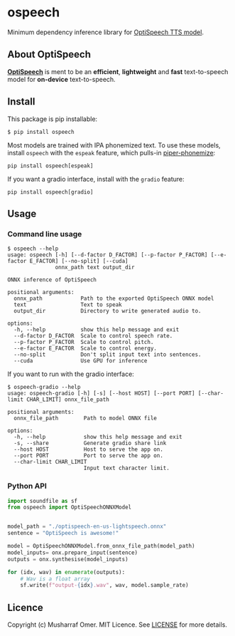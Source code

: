 # ospeech

Minimum dependency inference library for [OptiSpeech TTS model](https://github.com/mush42/optispeech).

## About **OptiSpeech**

**[OptiSpeech](https://github.com/mush42/optispeech)** is ment to be an **efficient**, **lightweight** and **fast** text-to-speech model for **on-device** text-to-speech.

## Install

This package is pip installable:

```
$ pip install ospeech
```

Most models are trained with IPA phonemized text. To use these models, install `ospeech` with the `espeak` feature, which pulls-in [piper-phonemize](https://github.com/rhasspy/piper-phonemize):

```
pip install ospeech[espeak]
```

If you want a gradio interface, install with the `gradio` feature:

```
pip install ospeech[gradio]
```

## Usage

### Command line usage

```
$ ospeech --help
usage: ospeech [-h] [--d-factor D_FACTOR] [--p-factor P_FACTOR] [--e-factor E_FACTOR] [--no-split] [--cuda]
               onnx_path text output_dir

ONNX inference of OptiSpeech

positional arguments:
  onnx_path            Path to the exported OptiSpeech ONNX model
  text                 Text to speak
  output_dir           Directory to write generated audio to.

options:
  -h, --help           show this help message and exit
  --d-factor D_FACTOR  Scale to control speech rate.
  --p-factor P_FACTOR  Scale to control pitch.
  --e-factor E_FACTOR  Scale to control energy.
  --no-split           Don't split input text into sentences.
  --cuda               Use GPU for inference
```

If you want to run with the gradio interface:

```
$ ospeech-gradio --help
usage: ospeech-gradio [-h] [-s] [--host HOST] [--port PORT] [--char-limit CHAR_LIMIT] onnx_file_path

positional arguments:
  onnx_file_path        Path to model ONNX file

options:
  -h, --help            show this help message and exit
  -s, --share           Generate gradio share link
  --host HOST           Host to serve the app on.
  --port PORT           Port to serve the app on.
  --char-limit CHAR_LIMIT
                        Input text character limit.
```

### Python API

```python
import soundfile as sf
from ospeech import OptiSpeechONNXModel


model_path = "./optispeech-en-us-lightspeech.onnx"
sentence = "OptiSpeech is awesome!"

model = OptiSpeechONNXModel.from_onnx_file_path(model_path)
model_inputs= onx.prepare_input(sentence)
outputs = onx.synthesise(model_inputs)

for (idx, wav) in enumerate(outputs):
    # Wav is a float array
    sf.write(f"output-{idx}.wav", wav, model.sample_rate)
```


## Licence

Copyright (c) Musharraf Omer. MIT Licence. See [LICENSE](./LICENSE) for more details.
